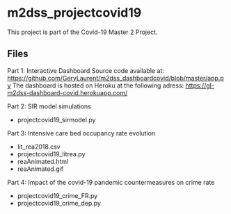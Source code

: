 # m2dss_projectcovid19

This project is part of the Covid-19 Master 2 Project.

## Files

Part 1: Interactive Dashboard
Source code available at: https://github.com/GeryLaurent/m2dss_dashboardcovid/blob/master/app.py
The dashboard is hosted on Heroku at the following adress: https://gl-m2dss-dashboard-covid.herokuapp.com/

Part 2: SIR model simulations
- projectcovid19_sirmodel.py

Part 3: Intensive care bed occupancy rate evolution
- lit_rea2018.csv
- projectcovid19_litrea.py
- reaAnimated.html
- reaAnimated.gif

Part 4: Impact of the covid-19 pandemic countermeasures on crime rate
- projectcovid19_crime_FR.py
- projectcovid19_crime_dep.py